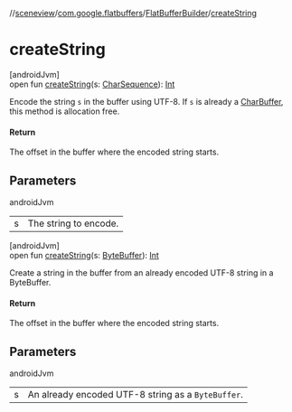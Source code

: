 //[sceneview](../../../index.md)/[com.google.flatbuffers](../index.md)/[FlatBufferBuilder](index.md)/[createString](create-string.md)

# createString

[androidJvm]\
open fun [createString](create-string.md)(s: [CharSequence](https://developer.android.com/reference/kotlin/java/lang/CharSequence.html)): [Int](https://kotlinlang.org/api/latest/jvm/stdlib/kotlin/-int/index.html)

Encode the string `s` in the buffer using UTF-8. If `s` is already a [CharBuffer](https://developer.android.com/reference/kotlin/java/nio/CharBuffer.html), this method is allocation free.

#### Return

The offset in the buffer where the encoded string starts.

## Parameters

androidJvm

| | |
|---|---|
| s | The string to encode. |

[androidJvm]\
open fun [createString](create-string.md)(s: [ByteBuffer](https://developer.android.com/reference/kotlin/java/nio/ByteBuffer.html)): [Int](https://kotlinlang.org/api/latest/jvm/stdlib/kotlin/-int/index.html)

Create a string in the buffer from an already encoded UTF-8 string in a ByteBuffer.

#### Return

The offset in the buffer where the encoded string starts.

## Parameters

androidJvm

| | |
|---|---|
| s | An already encoded UTF-8 string as a `ByteBuffer`. |
